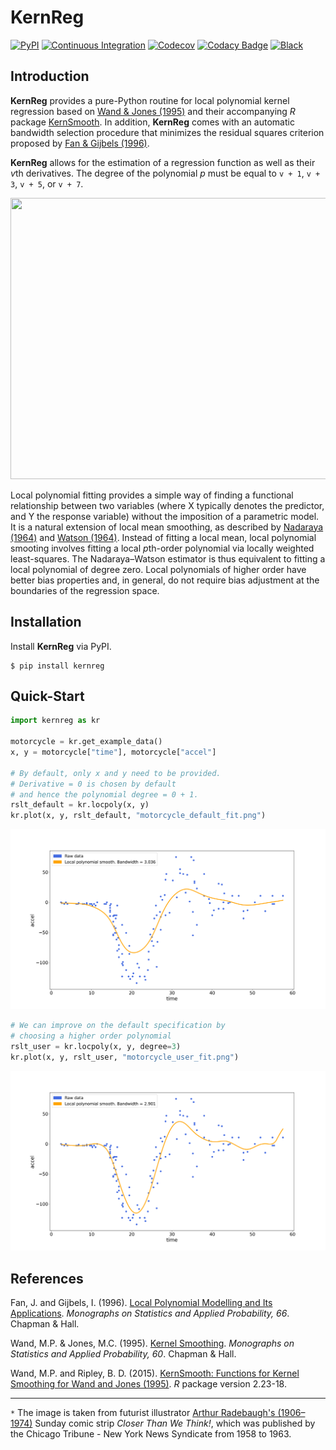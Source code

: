 # KernReg
[![PyPI](https://img.shields.io/pypi/v/kernreg.svg)](https://pypi.org/project/kernreg/)
[![Continuous Integration](https://github.com/segsell/kernreg/workflows/Continuous%20Integration/badge.svg?branch=main)](https://github.com/segsell/kernreg/actions?query=workflow%3A%22Continuous+Integration%22)
[![Codecov](https://codecov.io/gh/segsell/kernreg/branch/main/graph/badge.svg)](https://codecov.io/gh/segsell/kernreg)
[![Codacy Badge](https://app.codacy.com/project/badge/Grade/5dd752959ec8415c8fa9cc9c18ac7d9a)](https://www.codacy.com/gh/segsell/kernreg/dashboard?utm_source=github.com&amp;utm_medium=referral&amp;utm_content=segsell/kernreg&amp;utm_campaign=Badge_Grade)
[![Black](https://img.shields.io/badge/code%20style-black-000000.svg)](https://github.com/psf/black)

## Introduction
**KernReg** provides a pure-Python routine for local polynomial kernel regression based on [Wand & Jones (1995)](http://matt-wand.utsacademics.info/webWJbook/) and their accompanying *R* package [KernSmooth](https://www.rdocumentation.org/packages/KernSmooth/versions/2.23-18). In addition, **KernReg** comes with an automatic bandwidth selection procedure that minimizes the residual squares criterion proposed by [Fan & Gijbels (1996)](https://www.taylorfrancis.com/books/local-polynomial-modelling-applications-fan-gijbels/10.1201/9780203748725).

**KernReg** allows for the estimation of a regression function as well as their *v*th derivatives. The degree of the polynomial *p* must be equal to ```v + 1```,
```v + 3```, ```v + 5```, or ```v + 7```.

<p align="center">
  <img width="650" height="450" src="https://github.com/segsell/hypermodern-kernreg/blob/main/docs/images/Arthur_Radebaugh_retrofuturism.jpg?raw=true">
</p>

Local polynomial fitting provides a simple way of finding a functional relationship between two variables (where X typically denotes the predictor, and Y the response variable)  without the imposition of a parametric model. It is a natural extension of local mean smoothing, as described by [Nadaraya (1964)](https://www.semanticscholar.org/paper/On-Estimating-Regression-Nadaraya/05175204318c3c01e3301fd864553071039605d2#paper-header) and [Watson (1964)](http://www.jstor.org/stable/25049340). Instead of fitting a local mean, local polynomial smooting involves fitting a local *p*th-order polynomial via locally weighted least-squares. The Nadaraya–Watson estimator is thus equivalent to fitting a local polynomial of degree zero. Local polynomials of higher order have better bias properties and, in general, do not require bias adjustment at the boundaries of the regression space.

## Installation
Install **KernReg** via PyPI.

```console
$ pip install kernreg
```

## Quick-Start
```python
import kernreg as kr

motorcycle = kr.get_example_data()
x, y = motorcycle["time"], motorcycle["accel"]

# By default, only x and y need to be provided.
# Derivative = 0 is chosen by default
# and hence the polynomial degree = 0 + 1.
rslt_default = kr.locpoly(x, y)
kr.plot(x, y, rslt_default, "motorcycle_default_fit.png")
```
![default fit](https://github.com/segsell/kernreg/blob/exampledata/docs/images/motorcycle_default_fit.png?raw=true)

```python
# We can improve on the default specification by
# choosing a higher order polynomial
rslt_user = kr.locpoly(x, y, degree=3)
kr.plot(x, y, rslt_user, "motorcycle_user_fit.png")
```
![user fit](https://github.com/segsell/kernreg/blob/exampledata/docs/images/motorcycle_user_fit.png?raw=true)

## References
Fan, J. and Gijbels, I. (1996). [Local Polynomial Modelling and Its Applications](https://www.taylorfrancis.com/books/local-polynomial-modelling-applications-fan-gijbels/10.1201/9780203748725). *Monographs on Statistics and Applied Probability, 66*. Chapman & Hall.

Wand, M.P. & Jones, M.C. (1995). [Kernel Smoothing](http://matt-wand.utsacademics.info/webWJbook/). *Monographs on Statistics and Applied Probability, 60*. Chapman & Hall.

Wand, M.P. and Ripley, B. D. (2015). [KernSmooth:  Functions for Kernel Smoothing for Wand and Jones (1995)](http://CRAN.R-project.org/package=KernSmooth). *R* package version 2.23-18.

-----
`*` The image is taken from futurist illustrator [Arthur Radebaugh's (1906–1974)](http://www.gavinrothery.com/my-blog/2012/7/15/arthur-radebaugh.html)
Sunday comic strip *Closer Than We Think!*, which was published by the Chicago Tribune - New York News Syndicate from 1958 to 1963.
